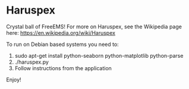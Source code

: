 # Haruspex

Crystal ball of FreeEMS! For more on Haruspex, see the Wikipedia page here: https://en.wikipedia.org/wiki/Haruspex

To run on Debian based systems you need to:

1. sudo apt-get install python-seaborn python-matplotlib python-parse
2. ./haruspex.py
3. Follow instructions from the application

Enjoy!
